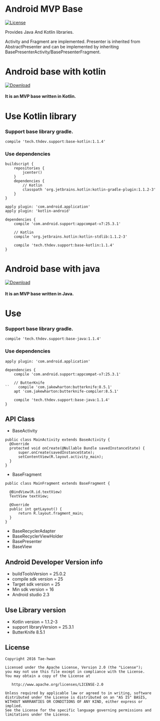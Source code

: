 # Android MVP Base
[![License](https://img.shields.io/hexpm/l/plug.svg)]()

Provides Java And Kotlin libraries.

Activity and Fragment are implemented.
Presenter is inherited from AbstractPresenter and can be implemented by inheriting
BasePresenterActivity/BasePresenterFragment.


# Android base with kotlin
[ ![Download](https://api.bintray.com/packages/taehwandev/thdev.tech/base-kotlin/images/download.svg) ](https://bintray.com/taehwandev/thdev.tech/base-kotlin/_latestVersion)

#### It is an MVP base written in Kotlin.

# Use Kotlin library

### Support base library gradle.

```
compile 'tech.thdev.support:base-kotlin:1.1.4'
```

### Use dependencies

```
buildscript {
    repositories {
        jcenter()
    }
    dependencies {
        // Kotlin
        classpath 'org.jetbrains.kotlin:kotlin-gradle-plugin:1.1.2-3'
    }
}

apply plugin: 'com.android.application'
apply plugin: 'kotlin-android'

dependencies {
    compile 'com.android.support:appcompat-v7:25.3.1'

    // Kotlin
    compile 'org.jetbrains.kotlin:kotlin-stdlib:1.1.2-3'

    compile 'tech.thdev.support:base-kotlin:1.1.4'
}
```


# Android base with java
[ ![Download](https://api.bintray.com/packages/taehwandev/thdev.tech/base-java/images/download.svg) ](https://bintray.com/taehwandev/thdev.tech/base-java/_latestVersion)

#### It is an MVP base written in Java.

# Use

### Support base library gradle.

```
compile 'tech.thdev.support:base-java:1.1.4'
```

### Use dependencies

```
apply plugin: 'com.android.application'

dependencies {
    compile 'com.android.support:appcompat-v7:25.3.1'

    // ButterKnife
``    compile 'com.jakewharton:butterknife:8.5.1'
    apt 'com.jakewharton:butterknife-compiler:8.5.1'

    compile 'tech.thdev.support:base-java:1.1.4'
}
```

## API Class

- BaseActivity

```
public class MainActivity extends BaseActivity {
  @Override
  protected void onCreate(@Nullable Bundle savedInstanceState) {
      super.onCreate(savedInstanceState);
      setContentView(R.layout.activity_main);
  }
}
```


- BaseFragment


```
public class MainFragment extends BaseFragment {

  @BindView(R.id.textView)
  TextView textView;

  @Override
  public int getLayout() {
      return R.layout.fragment_main;
  }
}
```


- BaseRecyclerAdapter
- BaseRecyclerViewHolder
- BasePresenter
- BaseView


## Android Developer Version info
- buildToolsVersion = 25.0.2
- compile sdk version = 25
- Target sdk version = 25
- Min sdk version = 16
- Android studio 2.3


## Use Library version
- Kotlin version = 1.1.2-3
- support libraryVersion = 25.3.1
- ButterKnife 8.5.1


## License

```
Copyright 2016 Tae-hwan

Licensed under the Apache License, Version 2.0 (the "License");
you may not use this file except in compliance with the License.
You may obtain a copy of the License at

   http://www.apache.org/licenses/LICENSE-2.0

Unless required by applicable law or agreed to in writing, software
distributed under the License is distributed on an "AS IS" BASIS,
WITHOUT WARRANTIES OR CONDITIONS OF ANY KIND, either express or implied.
See the License for the specific language governing permissions and
limitations under the License.
```
